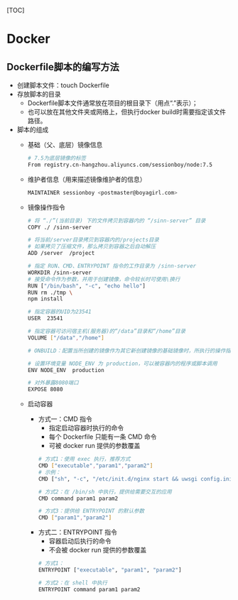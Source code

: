 [TOC]

# Docker

## Dockerfile脚本的编写方法

- 创建脚本文件：touch Dockerfile
- 存放脚本的目录
  - Dockerfile脚本文件通常放在项目的根目录下（用点“.”表示）；
  - 也可以放在其他文件夹或网络上，但执行docker build时需要指定该文件路径。
- 脚本的组成
  - 基础（父、底层）镜像信息
    ```bash
    # 7.5为底层镜像的标签
    From registry.cn-hangzhou.aliyuncs.com/sessionboy/node:7.5
    ```
  - 维护者信息（用来描述镜像维护者的信息）
    ```bash
    MAINTAINER sessionboy <postmaster@boyagirl.com>
    ```
  - 镜像操作指令
    ```bash
    # 将 “./”(当前目录) 下的文件拷贝到容器内的 “/sinn-server” 目录
    COPY ./ /sinn-server

    # 将当前/server目录拷贝到容器内的/projects目录
    # 如果拷贝了压缩文件，那么拷贝到容器之后自动解压
    ADD /server  /project

    # 指定 RUN、CMD、ENTRYPOINT 指令的工作目录为 /sinn-server
    WORKDIR /sinn-server
    # 接受命令作为参数，并用于创建镜像，命令较长时可使用\换行
    RUN ["/bin/bash", "-c", "echo hello"]
    RUN rm ./tmp \
    npm install

    # 指定容器的UID为23541
    USER  23541

    # 指定容器可访问宿主机(服务器)的“/data”目录和“/home”目录
    VOLUME ["/data","/home"]

    # ONBUILD：配置当所创建的镜像作为其它新创建镜像的基础镜像时，所执行的操作指令。

    # 设置环境变量 NODE_ENV 为 production，可以被容器内的程序或脚本调用
    ENV NODE_ENV  production

    # 对外暴露8080端口
    EXPOSE 8080
    ```

  - 启动容器
    - 方式一：CMD 指令
      - 指定启动容器时执行的命令
      - 每个 Dockerfile 只能有一条 CMD 命令
      - 可被 docker run 提供的参数覆盖
      ```bash
      # 方式1：使用 exec 执行，推荐方式
      CMD ["executable","param1","param2"] 
      # 示例：
      CMD ["sh", "-c", "/etc/init.d/nginx start && uwsgi config.ini"]

      # 方式2：在 /bin/sh 中执行，提供给需要交互的应用
      CMD command param1 param2

      # 方式3：提供给 ENTRYPOINT 的默认参数
      CMD ["param1","param2"]
      ```
    - 方式二：ENTRYPOINT 指令
      - 容器启动后执行的命令
      - 不会被 docker run 提供的参数覆盖
      ```bash
      # 方式1：
      ENTRYPOINT ["executable", "param1", "param2"]

      # 方式2：在 shell 中执行
      ENTRYPOINT command param1 param2
      ```